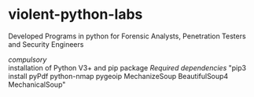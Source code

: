 # violent-python-labs
Developed Programs in python for Forensic Analysts, Penetration Testers and Security Engineers

*compulsory*   
installation of Python V3+ and pip package
*Required dependencies*
"pip3 install pyPdf python-nmap pygeoip MechanizeSoup BeautifulSoup4 MechanicalSoup"
